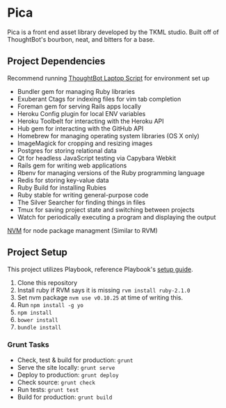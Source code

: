 # Pica
Pica is a front end asset library developed by the TKML studio. Built off of
ThoughtBot's bourbon, neat, and bitters for a base.

## Project Dependencies

Recommend running [ThoughtBot Laptop Script](http://github.com/thoughtbot/laptop) for environment set up

* Bundler gem for managing Ruby libraries
* Exuberant Ctags for indexing files for vim tab completion
* Foreman gem for serving Rails apps locally
* Heroku Config plugin for local ENV variables
* Heroku Toolbelt for interacting with the Heroku API
* Hub gem for interacting with the GitHub API
* Homebrew for managing operating system libraries (OS X only)
* ImageMagick for cropping and resizing images
* Postgres for storing relational data
* Qt for headless JavaScript testing via Capybara Webkit
* Rails gem for writing web applications
* Rbenv for managing versions of the Ruby programming language
* Redis for storing key-value data
* Ruby Build for installing Rubies
* Ruby stable for writing general-purpose code
* The Silver Searcher for finding things in files
* Tmux for saving project state and switching between projects
* Watch for periodically executing a program and displaying the output


[NVM](https://github.com/creationix/nvm) for node package managment (Similar to RVM)

## Project Setup
This project utilizes Playbook, reference Playbook's [setup guide](https://github.com/centresource/generator-playbook#get-started).

1. Clone this repository
2. Install ruby if RVM says it is missing `rvm install ruby-2.1.0`
3. Set nvm package `nvm use v0.10.25` at time of writing this.
4. Run `npm install -g yo`
5. `npm install`
6. `bower install`
7. `bundle install`

### Grunt Tasks
- Check, test & build for production: `grunt`
- Serve the site locally: `grunt serve`
- Deploy to production: `grunt deploy`
- Check source: `grunt check`
- Run tests: `grunt test`
- Build for production: `grunt build`

